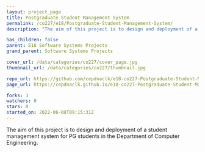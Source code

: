 ```yaml
---
layout: project_page
title: Postgraduate Student Management System
permalink: /co227/e18/Postgraduate-Student-Management-System/
description: "The aim of this project is to design and deployment of a student management system for PG students in the Department of Computer Engineering."

has_children: false
parent: E18 Software Systems Projects
grand_parent: Software Systems Projects

cover_url: /data/categories/co227/cover_page.jpg
thumbnail_url: /data/categories/co227/thumbnail.jpg

repo_url: https://github.com/cepdnaclk/e18-co227-Postgraduate-Student-Management-System
page_url: https://cepdnaclk.github.io/e18-co227-Postgraduate-Student-Management-System

forks: 3
watchers: 0
stars: 0
started_on: 2022-06-08T09:15:31Z
---
```

The aim of this project is to design and deployment of a student management system for PG students in the Department of Computer Engineering.

